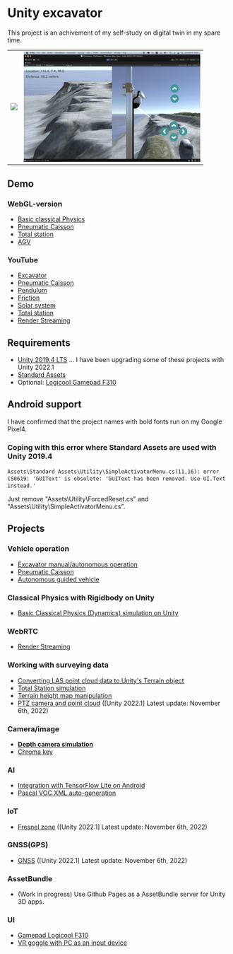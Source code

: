 # Unity excavator

This project is an achivement of my self-study on digital twin in my spare time.

<table>
<tr><td>
<img src="./doc/scene.png" width=400>
</td>
<td style="margin: 20px;" >
<img src="./doc/ptz_camera2.jpg" width=400>
</td></tr>
<table>

## Demo

### WebGL-version

- [Basic classical Physics](https://araobp.github.io/unity-excavator/www/basic_classical_physics/)
- [Pneumatic Caisson](https://araobp.github.io/unity-excavator/www/pneumatic_caisson/)
- [Total station](https://araobp.github.io/unity-excavator/www/total_station/)
- [AGV](https://araobp.github.io/unity-excavator/www/agv/)

### YouTube

- [Excavator](https://www.youtube.com/watch?v=0X4c5gxU6-A)
- [Pneumatic Caisson](https://youtu.be/3EMcrRJ446w)
- [Pendulum](https://www.youtube.com/watch?v=2AjkpGLnm74)
- [Friction](https://www.youtube.com/watch?v=5SQ1QVdskcI)
- [Solar system](https://www.youtube.com/watch?v=2z0K-X5a5Ss)
- [Total station](https://www.youtube.com/watch?v=Is45dRC3fNM)
- [Render Streaming](https://youtu.be/CTrM93eaq1s)

## Requirements

- [Unity 2019.4 LTS](https://unity.com/releases/2019-lts) ... I have been upgrading some of these projects with Unity 2022.1
- [Standard Assets](https://assetstore.unity.com/packages/essentials/asset-packs/standard-assets-for-unity-2017-3-32351)
- Optional: [Logicool Gamepad F310](https://www.logitechg.com/en-us/products/gamepads/f310-gamepad.940-000110.html)

## Android support

I have confirmed that the project names with bold fonts run on my Google Pixel4.

### Coping with this error where Standard Assets are used with Unity 2019.4

```
Assets\Standard Assets\Utility\SimpleActivatorMenu.cs(11,16): error CS0619: 'GUIText' is obsolete: 'GUIText has been removed. Use UI.Text instead.'
```

Just remove "Assets\Utility\ForcedReset.cs" and "Assets\Utility\SimpleActivatorMenu.cs".

## Projects

### Vehicle operation

- [Excavator manual/autonomous operation](./doc/Excavator.md)
- [Pneumatic Caisson](./doc/PneumaticCaisson.md)
- [Autonomous guided vehicle](./doc/AGV.md)

### Classical Physics with Rigidbody on Unity

- [Basic Classical Physics (Dynamics) simulation on Unity](./doc/BasicClassicalPhysics.md)

### WebRTC

- [Render Streaming](./doc/RenderStreaming.md)

### Working with surveying data

- [Converting LAS point cloud data to Unity's Terrain object](./doc/PointCloud.md)
- [Total Station simulation](./doc/TotalStation.md)
- [Terrain height map manipulation](./doc/HeightMapManipulation.md)
- [PTZ camera and point cloud](./doc/PTZCamera.md) ([Unity 2022.1] Latest update: November 6th, 2022)

### Camera/image

- **[Depth camera simulation](./doc/DepthCamera.md)**
- [Chroma key](./doc/ChromaKey.md)

### AI

- [Integration with TensorFlow Lite on Android](./doc/TensorFlowLite.md)
- [Pascal VOC XML auto-generation](./doc/PascalVOC.md) 

### IoT

- [Fresnel zone](./doc/FresnelZone.md) ([Unity 2022.1] Latest update: November 6th, 2022)

### GNSS(GPS)

- [GNSS](./doc/GNSS.md) ([Unity 2022.1] Latest update: November 6th, 2022)

### AssetBundle

- (Work in progress) Use Github Pages as a AssetBundle server for Unity 3D apps.

### UI

- [Gamepad Logicool F310](./doc/GamepadF310.md)
- [VR goggle with PC as an input device](./doc/VR_Input.md)
